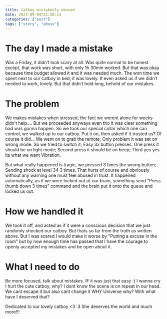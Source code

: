 ```yaml
---
title: Catboy mistakenly abused
date: 2023-09-04T21:58:14 
categories: ["post"] 
tags: ["story", "abuse"]
---
```


# The day I made a mistake

Was a Friday, it didn’t look scary at all.
Was quite normal to be honest except, that work was short, with only 1h 30min worked.
But that was okay because time budget allowed it and it was needed much.
The won time we spent next to our catboy in bed, it was lovely.
It even asked us if we didn’t needed to work, lovely.
But that didn’t hold long, behold of our mistakes.

# The problem

We makes mistakes when stressed, the fact we werent alone for weeks didn't help....
But we proceeded anyways even tho it was clear something bad was gonna happen.
So we took our special collar which one can control, we walked up to our catboy.
Put it on, then asked if it trusted us? Of course it did...
We went on to grab the remote;
Only problem it was set on wrong mode. So we tried to switch it; Easy 3x button presses. One press it should be on light mode; Second press it should be on beep; Third yes yes its what we want Vibration.

But what really happened is tragic, we pressed 3 times the wrong button;
Sending shock at level 34 3 times. That hurts of course and obviously without any warning one must feel abused in trust.
It happened automatically, as if we were locked out of our brain, something send "Press thumb down 3 times" command and the brain put it onto the queue and locked us out.

# How we handled it

We took it off, and acted as if it were a conscious decision that we just randomly shocked our catboy.
But thats so far from the truth as written above.
But I was scared I would make it worse by "Putting a excuse in the room" but by now enough time has passed that I have the courage to openly accepted my mistakes and be open about it.

# What I need to do

Be more focused, talk about mistakes.
IF it was just that easy :(
I wanna cry I hurt the cute catboy, why? I dont know the scene is on repeat in our head.
We cant escape it but also cant change it WHY Universe why?
With what have I deserved that?


Dedicated to our lovely catboy <3 :3
She deserves the world and much more!!!